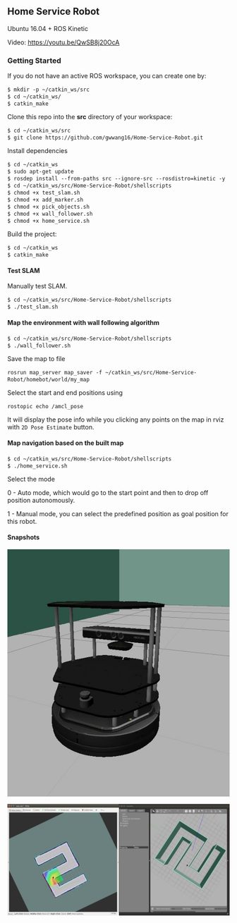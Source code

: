 ##  Home Service Robot

Ubuntu 16.04 + ROS Kinetic

Video: https://youtu.be/QwSB8j20OcA

[//]: # "Image References"

[robot]:./misc_imgs/robot.jpg
[results]:./misc_imgs/results.jpg

### Getting Started

If you do not have an active ROS workspace, you can create one by:

```
$ mkdir -p ~/catkin_ws/src
$ cd ~/catkin_ws/
$ catkin_make
```

Clone this repo into the **src** directory of your workspace:

```
$ cd ~/catkin_ws/src
$ git clone https://github.com/gwwang16/Home-Service-Robot.git
```

Install dependencies

```
$ cd ~/catkin_ws
$ sudo apt-get update
$ rosdep install --from-paths src --ignore-src --rosdistro=kinetic -y
$ cd ~/catkin_ws/src/Home-Service-Robot/shellscripts
$ chmod +x test_slam.sh
$ chmod +x add_marker.sh
$ chmod +x pick_objects.sh
$ chmod +x wall_follower.sh
$ chmod +x home_service.sh
```

Build the project:

```
$ cd ~/catkin_ws
$ catkin_make
```

#### Test SLAM
Manually test SLAM.
```
$ cd ~/catkin_ws/src/Home-Service-Robot/shellscripts
$ ./test_slam.sh
```

#### Map the environment with wall following algorithm

```
$ cd ~/catkin_ws/src/Home-Service-Robot/shellscripts
$ ./wall_follower.sh
```

Save the map to file 

```
rosrun map_server map_saver -f ~/catkin_ws/src/Home-Service-Robot/homebot/world/my_map
```

Select the start and end positions using

```
rostopic echo /amcl_pose
```

It will display the pose info while you clicking any points on the map in rviz with `2D Pose Estimate` button.

#### Map navigation based on the built map

```
$ cd ~/catkin_ws/src/Home-Service-Robot/shellscripts
$ ./home_service.sh
```

Select the mode

0 - Auto mode, which would go to the start point and then to drop off position autonomously.

1 - Manual mode, you can select the predefined position as goal position for this robot.

#### Snapshots

![alt text][robot]

![alt text][results]

